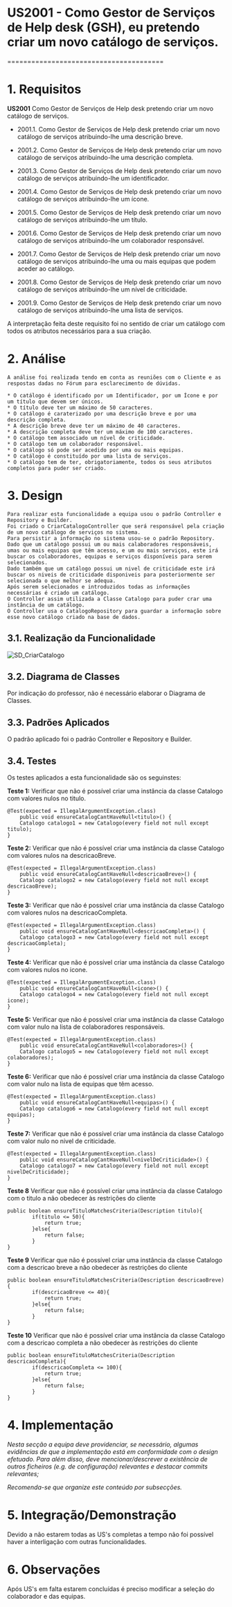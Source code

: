 # US2001 - Como Gestor de Serviços de Help desk (GSH), eu pretendo criar um novo catálogo de serviços.
=======================================


# 1. Requisitos

**US2001** Como Gestor de Serviços de Help desk pretendo criar um novo catálogo de serviços.

- 2001.1. Como Gestor de Serviços de Help desk pretendo criar um novo catálogo de serviços atribuindo-lhe uma descrição breve.

- 2001.2. Como Gestor de Serviços de Help desk pretendo criar um novo catálogo de serviços atribuindo-lhe uma descrição completa.

- 2001.3. Como Gestor de Serviços de Help desk pretendo criar um novo catálogo de serviços atribuindo-lhe um identificador.

- 2001.4. Como Gestor de Serviços de Help desk pretendo criar um novo catálogo de serviços atribuindo-lhe um ícone.

- 2001.5. Como Gestor de Serviços de Help desk pretendo criar um novo catálogo de serviços atribuindo-lhe um título.

- 2001.6. Como Gestor de Serviços de Help desk pretendo criar um novo catálogo de serviços atribuindo-lhe um colaborador responsável.

- 2001.7. Como Gestor de Serviços de Help desk pretendo criar um novo catálogo de serviços atribuindo-lhe uma ou mais equipas que podem aceder ao catálogo.

- 2001.8. Como Gestor de Serviços de Help desk pretendo criar um novo catálogo de serviços atribuindo-lhe um nível de criticidade.

- 2001.9. Como Gestor de Serviços de Help desk pretendo criar um novo catálogo de serviços atribuindo-lhe uma lista de serviços.


A interpretação feita deste requisito foi no sentido de criar um catálogo com todos os atributos necessários para a sua criação.

# 2. Análise

	A análise foi realizada tendo em conta as reuniões com o Cliente e as respostas dadas no Fórum para esclarecimento de dúvidas.

	* O catálogo é identificado por um Identificador, por um Ícone e por um título que devem ser únicos.
	* O título deve ter um máximo de 50 caracteres.
	* O catálogo é caraterizado por uma descrição breve e por uma descrição completa.
	* A descrição breve deve ter um máximo de 40 caracteres.
	* A descrição completa deve ter um máximo de 100 caracteres.
	* O catálogo tem associado um nível de criticidade.
	* O catálogo tem um colaborador responsável.
	* O catálogo só pode ser acedido por uma ou mais equipas.
	* O catálogo é constituído por uma lista de serviços.
	* O catálogo tem de ter, obrigatoriamente, todos os seus atributos completos para puder ser criado.


# 3. Design

	Para realizar esta funcionalidade a equipa usou o padrão Controller e Repository e Builder.
	Foi criado o CriarCatalogoController que será responsável pela criação de um novo catálogo de serviços no sistema.
	Para persistir a informação no sistema usou-se o padrão Repository.
	Dado que um catálogo possui um ou mais calaboradores responsáveis, umas ou mais equipas que têm acesso, e um ou mais serviços, este irá buscar os colaboradores, equipas e serviços disponíveis para serem selecionados.
	Dado também que um catálogo possui um nivel de criticidade este irá buscar os niveis de criticidade disponiveis para posteriormente ser selecionada o que melhor se adequa.
	Após serem selecionados e introduzidos todas as informações necessárias é criado um catálogo.
	O Controller assim utilizada a Classe Catalogo para puder crar uma instância de um catálogo.
	O Controller usa o CatalogoRepository para guardar a informação sobre esse novo catálogo criado na base de dados.



## 3.1. Realização da Funcionalidade

![SD_CriarCatalogo](SD/SD_CriarCatalogo.svg)

## 3.2. Diagrama de Classes

Por indicação do professor, não é necessário elaborar o Diagrama de Classes.

## 3.3. Padrões Aplicados

O padrão aplicado foi o padrão Controller e Repository e Builder.

## 3.4. Testes 

Os testes aplicados a esta funcionalidade são os seguinstes:

**Teste 1:** Verificar que não é possível criar uma instância da classe Catalogo com valores nulos no titulo.

	@Test(expected = IllegalArgumentException.class)
		public void ensureCatalogCantHaveNull<titulo>() {
		Catalogo catalogo1 = new Catalogo(every field not null except titulo);
	}

**Teste 2:** Verificar que não é possível criar uma instância da classe Catalogo com valores nulos na descricaoBreve.

	@Test(expected = IllegalArgumentException.class)
		public void ensureCatalogCantHaveNull<descricaoBreve>() {
		Catalogo catalogo2 = new Catalogo(every field not null except descricaoBreve);
	}

**Teste 3:** Verificar que não é possível criar uma instância da classe Catalogo com valores nulos na descricaoCompleta.

	@Test(expected = IllegalArgumentException.class)
		public void ensureCatalogCantHaveNull<descricaoCompleta>() {
		Catalogo catalogo3 = new Catalogo(every field not null except descricaoCompleta);
	}

**Teste 4:** Verificar que não é possível criar uma instância da classe Catalogo com valores nulos no icone.

	@Test(expected = IllegalArgumentException.class)
		public void ensureCatalogCantHaveNull<icone>() {
		Catalogo catalogo4 = new Catalogo(every field not null except icone);
	}

**Teste 5:** Verificar que não é possível criar uma instância da classe Catalogo com valor nulo na lista de colaboradores responsáveis.

	@Test(expected = IllegalArgumentException.class)
		public void ensureCatalogCantHaveNull<colaboradores>() {
		Catalogo catalogo5 = new Catalogo(every field not null except colaboradores);
	}

**Teste 6:** Verificar que não é possível criar uma instância da classe Catalogo com valor nulo na lista de equipas que têm acesso.

	@Test(expected = IllegalArgumentException.class)
		public void ensureCatalogCantHaveNull<equipas>() {
		Catalogo catalogo6 = new Catalogo(every field not null except equipas);
	}

**Teste 7:** Verificar que não é possível criar uma instância da classe Catalogo com valor nulo no nivel de criticidade.

	@Test(expected = IllegalArgumentException.class)
		public void ensureCatalogCantHaveNull<nivelDeCriticidade>() {
		Catalogo catalogo7 = new Catalogo(every field not null except nivelDeCriticidade);
	}

**Teste 8** Verificar que não é possível criar uma instância da classe Catalogo com o titulo a não obedecer às restrições do cliente

	public boolean ensureTituloMatchesCriteria(Description titulo){
			if(titulo <= 50){
				return true;
			}else{
				return false;
			}
	}

**Teste 9** Verificar que não é possível criar uma instância da classe Catalogo com a descricao breve a não obedecer às restrições do cliente

	public boolean ensureTituloMatchesCriteria(Description descricaoBreve){
			if(descricaoBreve <= 40){
				return true;
			}else{
				return false;
			}
	}

**Teste 10** Verificar que não é possível criar uma instância da classe Catalogo com a descricao completa a não obedecer às restrições do cliente

	public boolean ensureTituloMatchesCriteria(Description descricaoCompleta){
			if(descricaoCompleta <= 100){
				return true;
			}else{
				return false;
			}
	}


# 4. Implementação

*Nesta secção a equipa deve providenciar, se necessário, algumas evidências de que a implementação está em conformidade com o design efetuado. Para além disso, deve mencionar/descrever a existência de outros ficheiros (e.g. de configuração) relevantes e destacar commits relevantes;*

*Recomenda-se que organize este conteúdo por subsecções.*

# 5. Integração/Demonstração

Devido a não estarem todas as US's completas a tempo não foi possível haver a interligação com outras funcionalidades.

# 6. Observações

Após US's em falta estarem concluídas é preciso modificar a seleção do colaborador e das equipas.




